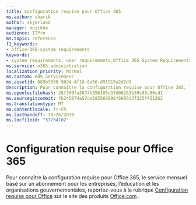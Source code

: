 ```yaml
---
title: Configuration requise pour Office 365
ms.author: sharik
author: skjerland
manager: mnirkhe
audience: ITPro
ms.topic: reference
f1_keywords:
- office-365-system-requirements
keywords:
- system requirements, user requirements,Office 365 System Requirements
ms.service: o365-administration
localization_priority: Normal
ms.custom: Adm_ServiceDesc
ms.assetid: 089b3880-9094-4f18-8a56-d91915a2d2d9
description: Pour connaître la configuration requise pour Office 365, le service mensuel basé sur un abonnement pour les entreprises, l’éducation et les organisations gouvernementales, reportez-vous à la rubrique Configuration requise pour Office sur le site des produits office.com.
ms.openlocfilehash: 28f300fa3874b356105d33d00163b39c83c86cd1
ms.sourcegitcommit: fb245074a57da585566096f6956d37325f451262
ms.translationtype: MT
ms.contentlocale: fr-FR
ms.lasthandoff: 10/26/2019
ms.locfileid: "37734102"
---
```

# <a name="office-365-system-requirements"></a>Configuration requise pour Office 365

Pour connaître la configuration requise pour Office 365, le service mensuel basé sur un abonnement pour les entreprises, l’éducation et les organisations gouvernementales, reportez-vous à la rubrique [Configuration requise pour Office](https://go.microsoft.com/fwlink/?LinkID=626095&amp;clcid=0x409) sur le site des produits [Office.com](https://go.microsoft.com/fwlink/?LinkID=509817&amp;clcid=0x409) . 
  

